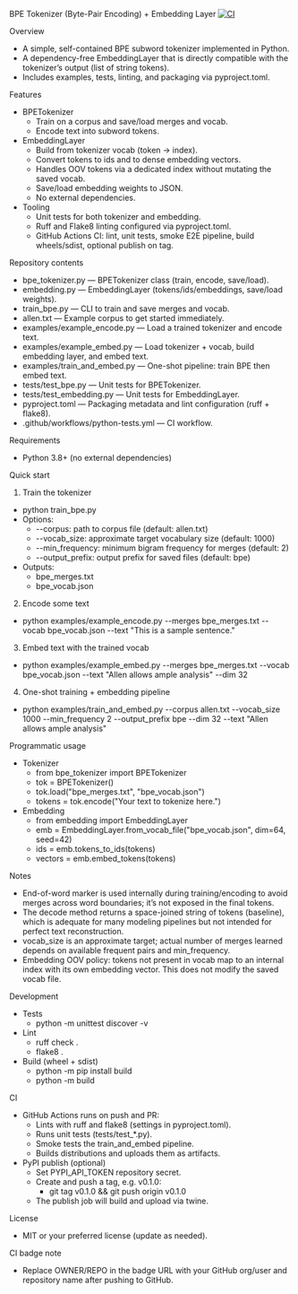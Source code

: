 BPE Tokenizer (Byte-Pair Encoding) + Embedding Layer
[![CI](https://github.com/OWNER/REPO/actions/workflows/python-tests.yml/badge.svg)](https://github.com/OWNER/REPO/actions/workflows/python-tests.yml)

Overview
- A simple, self-contained BPE subword tokenizer implemented in Python.
- A dependency-free EmbeddingLayer that is directly compatible with the tokenizer’s output (list of string tokens).
- Includes examples, tests, linting, and packaging via pyproject.toml.

Features
- BPETokenizer
  - Train on a corpus and save/load merges and vocab.
  - Encode text into subword tokens.
- EmbeddingLayer
  - Build from tokenizer vocab (token -> index).
  - Convert tokens to ids and to dense embedding vectors.
  - Handles OOV tokens via a dedicated <unk> index without mutating the saved vocab.
  - Save/load embedding weights to JSON.
  - No external dependencies.
- Tooling
  - Unit tests for both tokenizer and embedding.
  - Ruff and Flake8 linting configured via pyproject.toml.
  - GitHub Actions CI: lint, unit tests, smoke E2E pipeline, build wheels/sdist, optional publish on tag.

Repository contents
- bpe_tokenizer.py — BPETokenizer class (train, encode, save/load).
- embedding.py — EmbeddingLayer (tokens/ids/embeddings, save/load weights).
- train_bpe.py — CLI to train and save merges and vocab.
- allen.txt — Example corpus to get started immediately.
- examples/example_encode.py — Load a trained tokenizer and encode text.
- examples/example_embed.py — Load tokenizer + vocab, build embedding layer, and embed text.
- examples/train_and_embed.py — One-shot pipeline: train BPE then embed text.
- tests/test_bpe.py — Unit tests for BPETokenizer.
- tests/test_embedding.py — Unit tests for EmbeddingLayer.
- pyproject.toml — Packaging metadata and lint configuration (ruff + flake8).
- .github/workflows/python-tests.yml — CI workflow.

Requirements
- Python 3.8+ (no external dependencies)

Quick start
1) Train the tokenizer
- python train_bpe.py
- Options:
  - --corpus: path to corpus file (default: allen.txt)
  - --vocab_size: approximate target vocabulary size (default: 1000)
  - --min_frequency: minimum bigram frequency for merges (default: 2)
  - --output_prefix: output prefix for saved files (default: bpe)
- Outputs:
  - bpe_merges.txt
  - bpe_vocab.json

2) Encode some text
- python examples/example_encode.py --merges bpe_merges.txt --vocab bpe_vocab.json --text "This is a sample sentence."

3) Embed text with the trained vocab
- python examples/example_embed.py --merges bpe_merges.txt --vocab bpe_vocab.json --text "Allen allows ample analysis" --dim 32

4) One-shot training + embedding pipeline
- python examples/train_and_embed.py --corpus allen.txt --vocab_size 1000 --min_frequency 2 --output_prefix bpe --dim 32 --text "Allen allows ample analysis"

Programmatic usage
- Tokenizer
  - from bpe_tokenizer import BPETokenizer
  - tok = BPETokenizer()
  - tok.load("bpe_merges.txt", "bpe_vocab.json")
  - tokens = tok.encode("Your text to tokenize here.")
- Embedding
  - from embedding import EmbeddingLayer
  - emb = EmbeddingLayer.from_vocab_file("bpe_vocab.json", dim=64, seed=42)
  - ids = emb.tokens_to_ids(tokens)
  - vectors = emb.embed_tokens(tokens)

Notes
- End-of-word marker </w> is used internally during training/encoding to avoid merges across word boundaries; it’s not exposed in the final tokens.
- The decode method returns a space-joined string of tokens (baseline), which is adequate for many modeling pipelines but not intended for perfect text reconstruction.
- vocab_size is an approximate target; actual number of merges learned depends on available frequent pairs and min_frequency.
- Embedding OOV policy: tokens not present in vocab map to an internal <unk> index with its own embedding vector. This does not modify the saved vocab file.

Development
- Tests
  - python -m unittest discover -v
- Lint
  - ruff check .
  - flake8 .
- Build (wheel + sdist)
  - python -m pip install build
  - python -m build

CI
- GitHub Actions runs on push and PR:
  - Lints with ruff and flake8 (settings in pyproject.toml).
  - Runs unit tests (tests/test_*.py).
  - Smoke tests the train_and_embed pipeline.
  - Builds distributions and uploads them as artifacts.
- PyPI publish (optional)
  - Set PYPI_API_TOKEN repository secret.
  - Create and push a tag, e.g. v0.1.0:
    - git tag v0.1.0 && git push origin v0.1.0
  - The publish job will build and upload via twine.

License
- MIT or your preferred license (update as needed).

CI badge note
- Replace OWNER/REPO in the badge URL with your GitHub org/user and repository name after pushing to GitHub.
